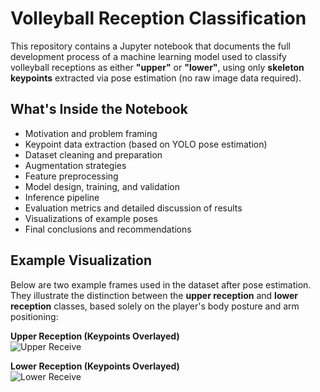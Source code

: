 # Volleyball Reception Classification 

This repository contains a Jupyter notebook that documents the full development process of a machine learning model used to classify volleyball receptions as either **"upper"** or **"lower"**, using only **skeleton keypoints** extracted via pose estimation (no raw image data required).

## What's Inside the Notebook

- Motivation and problem framing  
- Keypoint data extraction (based on YOLO pose estimation)  
- Dataset cleaning and preparation  
- Augmentation strategies  
- Feature preprocessing  
- Model design, training, and validation  
- Inference pipeline  
- Evaluation metrics and detailed discussion of results  
- Visualizations of example poses  
- Final conclusions and recommendations

## Example Visualization

Below are two example frames used in the dataset after pose estimation. They illustrate the distinction between the **upper reception** and **lower reception** classes, based solely on the player's body posture and arm positioning:

**Upper Reception (Keypoints Overlayed)**  
![Upper Receive](upper_example.jpg)

**Lower Reception (Keypoints Overlayed)**  
![Lower Receive](lower_example.jpg)

